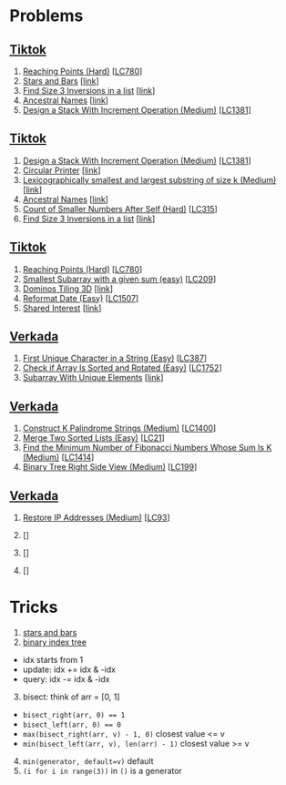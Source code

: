 # Problems

## [Tiktok](https://www.1point3acres.com/bbs/thread-850692-1-1.html)

1. [Reaching Points (Hard)](Reaching-Points-(Hard).py)
[[LC780](https://leetcode.com/problems/reaching-points/)]
1. [Stars and Bars](Stars-and-Bars.py)
[[link](https://leetcode.com/discuss/interview-question/1748177/ByteDance-(TikTok)-OA-or-FTE-or-University-Hiring-(USA))]
1. [Find Size 3 Inversions in a list](Find-Size-3-Inversions-in-a-list.py)
[[link](https://leetcode.com/discuss/interview-question/777188/find-size-3-inversions-in-a-list)]
1. [Ancestral Names](Ancestral-Names.py)
[[link](https://leetcode.com/discuss/general-discussion/851939/ancestor-problem)]
1. [Design a Stack With Increment Operation (Medium)](Design-a-Stack-With-Increment-Operation-(Medium).py)
[[LC1381](https://leetcode.com/problems/design-a-stack-with-increment-operation/)]
<!--
2. [Unique Paths (Medium)](Unique-Paths-(Medium).py)
[[LC62](https://leetcode.com/problems/unique-paths/)]
3. [Number of Sets of K Non-Overlapping Line Segments (Medium)](Number-of-Sets-of-K-Non-Overlapping-Line-Segments-(Medium).py)
[[LC1621](https://leetcode.com/problems/number-of-sets-of-k-non-overlapping-line-segments/)]
4. [Global and Local Inversions (Medium)](Global-and-Local-Inversions-(Medium).py)
[[LC775](https://leetcode.com/problems/global-and-local-inversions/)]
-->

## [Tiktok](https://www.1point3acres.com/bbs/thread-850122-1-1.html)

1. [Design a Stack With Increment Operation (Medium)](Design-a-Stack-With-Increment-Operation-(Medium).py)
[[LC1381](https://leetcode.com/problems/design-a-stack-with-increment-operation/)]
1. [Circular Printer](Circular-Printer.py)
[[link](https://leetcode.com/discuss/interview-question/1263982/thomson-reuters-oa-circular-printer)]
1. [Lexicographically smallest and largest substring of size k (Medium)](Lexicographically-smallest-and-largest-substring-of-size-k-(Medium).py)
[[link](https://www.geeksforgeeks.org/lexicographically-smallest-and-largest-substring-of-size-k/)]
1. [Ancestral Names](Ancestral-Names.py)
[[link](https://leetcode.com/discuss/general-discussion/851939/ancestor-problem)]
1. [Count of Smaller Numbers After Self (Hard)](Count-of-Smaller-Numbers-After-Self-(Hard).py)
[[LC315](https://leetcode.com/problems/count-of-smaller-numbers-after-self/)]
1. [Find Size 3 Inversions in a list](Find-Size-3-Inversions-in-a-list.py)
[[link](https://leetcode.com/discuss/interview-question/777188/find-size-3-inversions-in-a-list)]

## [Tiktok](https://leetcode.com/discuss/interview-question/1710950/TikTok-OA-2022.1.22)
1. [Reaching Points (Hard)](Reaching-Points-(Hard).py)
[[LC780](https://leetcode.com/problems/reaching-points/)]
1. [Smallest Subarray with a given sum (easy)](Smallest-Subarray-with-a-given-sum-(easy).py)
[[LC209](https://leetcode.com/problems/minimum-size-subarray-sum)]
1. [Dominos Tiling 3D](Dominos-Tiling-3D.py)
[[link](https://www.1point3acres.com/bbs/thread-835608-1-1.html)]
1. [Reformat Date (Easy)](Reformat-Date-(Easy).py)
[[LC1507](https://leetcode.com/problems/reformat-date/)]
1. [Shared Interest](Shared-Interest.py)
[[link](https://leetcode.com/discuss/interview-question/725801/amazon-shared-interest-problem)]

## [Verkada](https://www.1point3acres.com/bbs/thread-810255-1-1.html)
1. [First Unique Character in a String (Easy)](First-Unique-Character-in-a-String-(Easy).py)
[[LC387](https://leetcode.com/problems/first-unique-character-in-a-string/)]
1. [Check if Array Is Sorted and Rotated (Easy)](Check-if-Array-Is-Sorted-and-Rotated-(Easy).py)
[[LC1752](https://leetcode.com/problems/check-if-array-is-sorted-and-rotated/)]
1. [Subarray With Unique Elements](Subarray-With-Unique-Elements.py)
[[link](https://www.1point3acres.com/bbs/thread-810255-1-1.html)]

## [Verkada](https://www.1point3acres.com/bbs/thread-811988-1-1.html)
1. [Construct K Palindrome Strings (Medium)](Construct-K-Palindrome-Strings-(Medium).py)
[[LC1400](https://leetcode.com/problems/construct-k-palindrome-strings/)]
1. [Merge Two Sorted Lists (Easy)](Merge-Two-Sorted-Lists-(Easy).py)
[[LC21](https://leetcode.com/problems/merge-two-sorted-lists/)]
1. [Find the Minimum Number of Fibonacci Numbers Whose Sum Is K (Medium)](Find-the-Minimum-Number-of-Fibonacci-Numbers-Whose-Sum-Is-K-(Medium).py)
[[LC1414](https://leetcode.com/problems/find-the-minimum-number-of-fibonacci-numbers-whose-sum-is-k/)]
1. [Binary Tree Right Side View (Medium)](Binary-Tree-Right-Side-View-(Medium).py)
[[LC199](https://leetcode.com/problems/binary-tree-right-side-view/)]

## [Verkada](https://www.1point3acres.com/bbs/thread-553715-1-1.html)
1. [Restore IP Addresses (Medium)](Restore-IP-Addresses-(Medium).py)
[[LC93](https://leetcode.com/problems/restore-ip-addresses/)]
1. []()
[[]()]
1. []()
[[]()]

1. []()
[[]()]

# Tricks

1. [stars and bars](https://en.wikipedia.org/wiki/Stars_and_bars_(combinatorics))
2. [binary index tree](https://www.youtube.com/watch?v=WbafSgetDDk) 
- idx starts from 1
- update: idx += idx & -idx
- query: idx -= idx & -idx
3. bisect: think of arr = [0, 1]
- `bisect_right(arr, 0) == 1`
- `bisect_left(arr, 0) == 0`
- `max(bisect_right(arr, v) - 1, 0)` closest value <= v
- `min(bisect_left(arr, v), len(arr) - 1)` closest value >= v
4. `min(generator, default=v)` default
5. `(i for i in range(3))` in `()` is a generator
